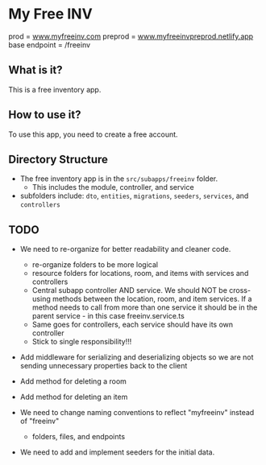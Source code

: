 # My Free INV

prod = www.myfreeinv.com
preprod = www.myfreeinvpreprod.netlify.app
base endpoint = /freeinv

## What is it?

This is a free inventory app.

## How to use it?

To use this app, you need to create a free account.

## Directory Structure

* The free inventory app is in the `src/subapps/freeinv` folder.
  * This includes the module, controller, and service
* subfolders include:
 `dto`, `entities`, `migrations`, `seeders`, `services`, and `controllers`

## TODO

* We need to re-organize for better readability and cleaner code.
  * re-organize folders to be more logical
  * resource folders for locations, room, and items with services and controllers
  * Central subapp controller AND service.  We should NOT be cross-using methods between
    the location, room, and item services.  If a method needs to call from more than one service
    it should be in the parent service - in this case freeinv.service.ts
  * Same goes for controllers, each service should have its own controller
  * Stick to single responsibility!!!

* Add middleware for serializing and deserializing objects so we are not sending unnecessary
  properties back to the client
* Add method for deleting a room
* Add method for deleting an item

* We need to change naming conventions to reflect "myfreeinv" instead of "freeinv"
  * folders, files, and endpoints

* We need to add and implement seeders for the initial data.